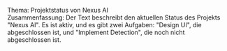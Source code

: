 Thema: Projektstatus von Nexus AI  
Zusammenfassung: Der Text beschreibt den aktuellen Status des Projekts "Nexus AI". Es ist aktiv, und es gibt zwei Aufgaben: "Design UI", die abgeschlossen ist, und "Implement Detection", die noch nicht abgeschlossen ist.